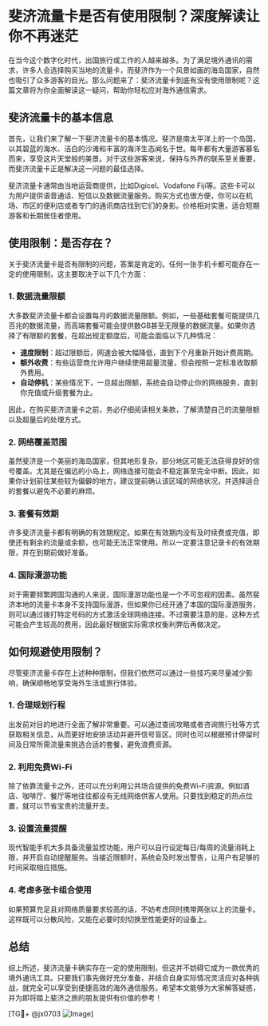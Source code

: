 # 斐济流量卡是否有使用限制？深度解读让你不再迷茫

在当今这个数字化时代，出国旅行或工作的人越来越多。为了满足境外通讯的需求，许多人会选择购买当地的流量卡，而斐济作为一个风景如画的海岛国家，自然也吸引了众多游客的目光。那么问题来了：斐济流量卡到底有没有使用限制呢？这篇文章将为你全面解读这一疑问，帮助你轻松应对海外通信需求。

## 斐济流量卡的基本信息

首先，让我们来了解一下斐济流量卡的基本情况。斐济是南太平洋上的一个岛国，以其碧蓝的海水、洁白的沙滩和丰富的海洋生态闻名于世。每年都有大量游客慕名而来，享受这片天堂般的美景。对于这些游客来说，保持与外界的联系至关重要，而斐济流量卡正是解决这一问题的最佳选择。

斐济流量卡通常由当地运营商提供，比如Digicel、Vodafone Fiji等。这些卡可以为用户提供语音通话、短信以及数据流量服务。购买方式也很方便，你可以在机场、市区的便利店或者专门的通讯商店找到它们的身影。价格相对实惠，适合短期游客和长期居住者使用。

## 使用限制：是否存在？

关于斐济流量卡是否有限制的问题，答案是肯定的。任何一张手机卡都可能存在一定的使用限制，这主要取决于以下几个方面：

### 1. 数据流量限额
大多数斐济流量卡都会设置每月的数据流量限额。例如，一些基础套餐可能提供几百兆的数据流量，而高端套餐可能会提供数GB甚至无限量的数据流量。如果你选择了有限额的套餐，在超出规定额度后，可能会面临以下几种情况：
- **速度限制**：超过限额后，网速会被大幅降低，直到下个月重新开始计费周期。
- **额外收费**：有些运营商允许用户继续使用超量流量，但会按照一定标准收取额外费用。
- **自动停机**：某些情况下，一旦超出限额，系统会自动停止你的网络服务，直到你充值或升级套餐为止。

因此，在购买斐济流量卡之前，务必仔细阅读相关条款，了解清楚自己的流量限额以及超量后的处理方式。

### 2. 网络覆盖范围
虽然斐济是一个美丽的海岛国家，但其地形复杂，部分地区可能无法获得良好的信号覆盖。尤其是在偏远的小岛上，网络连接可能会不稳定甚至完全中断。因此，如果你计划前往某些较为偏僻的地方，建议提前确认该区域的网络状况，并选择适合的套餐以避免不必要的麻烦。

### 3. 套餐有效期
许多斐济流量卡都有明确的有效期规定。如果在有效期内没有及时续费或充值，即使还有剩余的流量或余额，也可能无法正常使用。所以一定要注意记录卡的有效期限，并在到期前做好准备。

### 4. 国际漫游功能
对于需要频繁跨国沟通的人来说，国际漫游功能也是一个不可忽视的因素。虽然斐济本地的流量卡本身不支持国际漫游，但如果你已经开通了本国的国际漫游服务，则可以通过拨打特定号码的方式激活全球网络连接。不过需要注意的是，这种方式可能会产生较高的费用，因此最好根据实际需求权衡利弊后再做决定。

## 如何规避使用限制？

尽管斐济流量卡存在上述种种限制，但我们依然可以通过一些技巧来尽量减少影响，确保顺畅地享受海外生活或旅行体验。

### 1. 合理规划行程
出发前对目的地进行全面了解非常重要。可以通过查阅攻略或者咨询旅行社等方式获取相关信息，从而更好地安排活动并避开信号盲区。同时也可以根据预计停留时间及日常所需流量来挑选合适的套餐，避免浪费资源。

### 2. 利用免费Wi-Fi
除了依靠流量卡之外，还可以充分利用公共场合提供的免费Wi-Fi资源。例如酒店、咖啡厅、餐厅等地往往都设有无线网络供客人使用。只要找到稳定的热点位置，就可以节省宝贵的流量开支。

### 3. 设置流量提醒
现代智能手机大多具备流量监控功能，用户可以自行设定每日/每周的流量消耗上限，并开启自动提醒服务。当接近限额时，系统会及时发出警告，让用户有足够的时间采取相应措施。

### 4. 考虑多张卡组合使用
如果预算充足且对网络质量要求较高的话，不妨考虑同时携带两张以上的流量卡。这样既可以分散风险，又能在必要时刻切换至性能更好的设备上。

## 总结

综上所述，斐济流量卡确实存在一定的使用限制，但这并不妨碍它成为一款优秀的境外通讯工具。只要我们事先做好充分准备，并结合自身实际情况灵活应对各种挑战，就完全可以享受到便捷高效的海外通信服务。希望本文能够为大家解答疑惑，并为即将踏上斐济之旅的朋友提供有价值的参考！

[TG💪+ @jx0703 ![Image](https://github.com/user-attachments/assets/dbca1d08-cadb-493c-b0ec-ad6f7a83f270)]